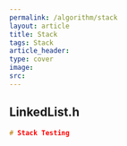 ```yaml
---
permalink: /algorithm/stack
layout: article
title: Stack
tags: Stack
article_header:
type: cover
image:
src: 
---
```



## LinkedList.h
```c++
# Stack Testing
```